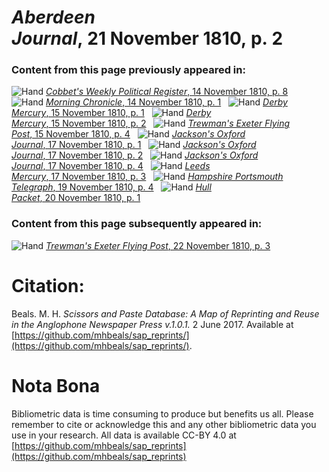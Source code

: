 # *Aberdeen Journal*, 21 November 1810, p. 2  
  
### Content from this page previously appeared in:  
![Hand](http://scissorsandpaste.net/wp-content/uploads/2017/06/smallhandpointer.png) [*Cobbet's Weekly Political Register*, 14 November 1810, p. 8](https://mhbeals.github.io/sap_html/Cobbet's-Weekly-Political-Register/Cobbet's-Weekly-Political-Register-14-November-1810-p-8)  
![Hand](http://scissorsandpaste.net/wp-content/uploads/2017/06/smallhandpointer.png) [*Morning Chronicle*, 14 November 1810, p. 1](https://mhbeals.github.io/sap_html/Morning-Chronicle/Morning-Chronicle-14-November-1810-p-1)  
![Hand](http://scissorsandpaste.net/wp-content/uploads/2017/06/smallhandpointer.png) [*Derby Mercury*, 15 November 1810, p. 1](https://mhbeals.github.io/sap_html/Derby-Mercury/Derby-Mercury-15-November-1810-p-1)  
![Hand](http://scissorsandpaste.net/wp-content/uploads/2017/06/smallhandpointer.png) [*Derby Mercury*, 15 November 1810, p. 2](https://mhbeals.github.io/sap_html/Derby-Mercury/Derby-Mercury-15-November-1810-p-2)  
![Hand](http://scissorsandpaste.net/wp-content/uploads/2017/06/smallhandpointer.png) [*Trewman's Exeter Flying Post*, 15 November 1810, p. 4](https://mhbeals.github.io/sap_html/Trewman's-Exeter-Flying-Post/Trewman's-Exeter-Flying-Post-15-November-1810-p-4)  
![Hand](http://scissorsandpaste.net/wp-content/uploads/2017/06/smallhandpointer.png) [*Jackson's Oxford Journal*, 17 November 1810, p. 1](https://mhbeals.github.io/sap_html/Jackson's-Oxford-Journal/Jackson's-Oxford-Journal-17-November-1810-p-1)  
![Hand](http://scissorsandpaste.net/wp-content/uploads/2017/06/smallhandpointer.png) [*Jackson's Oxford Journal*, 17 November 1810, p. 2](https://mhbeals.github.io/sap_html/Jackson's-Oxford-Journal/Jackson's-Oxford-Journal-17-November-1810-p-2)  
![Hand](http://scissorsandpaste.net/wp-content/uploads/2017/06/smallhandpointer.png) [*Jackson's Oxford Journal*, 17 November 1810, p. 4](https://mhbeals.github.io/sap_html/Jackson's-Oxford-Journal/Jackson's-Oxford-Journal-17-November-1810-p-4)  
![Hand](http://scissorsandpaste.net/wp-content/uploads/2017/06/smallhandpointer.png) [*Leeds Mercury*, 17 November 1810, p. 3](https://mhbeals.github.io/sap_html/Leeds-Mercury/Leeds-Mercury-17-November-1810-p-3)  
![Hand](http://scissorsandpaste.net/wp-content/uploads/2017/06/smallhandpointer.png) [*Hampshire Portsmouth Telegraph*, 19 November 1810, p. 4](https://mhbeals.github.io/sap_html/Hampshire-Portsmouth-Telegraph/Hampshire-Portsmouth-Telegraph-19-November-1810-p-4)  
![Hand](http://scissorsandpaste.net/wp-content/uploads/2017/06/smallhandpointer.png) [*Hull Packet*, 20 November 1810, p. 1](https://mhbeals.github.io/sap_html/Hull-Packet/Hull-Packet-20-November-1810-p-1)  
  
### Content from this page subsequently appeared in:  
![Hand](http://scissorsandpaste.net/wp-content/uploads/2017/06/smallhandpointer.png) [*Trewman's Exeter Flying Post*, 22 November 1810, p. 3](https://mhbeals.github.io/sap_html/Trewman's-Exeter-Flying-Post/Trewman's-Exeter-Flying-Post-22-November-1810-p-3)  


# Citation: 

Beals. M. H. *Scissors and Paste Database: A Map of Reprinting and Reuse in the Anglophone Newspaper Press v.1.0.1.* 2 June 2017. Available at [https://github.com/mhbeals/sap_reprints/](https://github.com/mhbeals/sap_reprints/). 

# Nota Bona

Bibliometric data is time consuming to produce but benefits us all. Please remember to cite or acknowledge this and any other bibliometric data you use in your research. All data is available CC-BY 4.0 at [https://github.com/mhbeals/sap_reprints](https://github.com/mhbeals/sap_reprints)